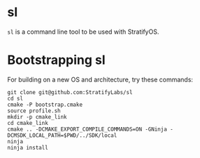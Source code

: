 # sl


`sl` is a command line tool to be used with StratifyOS.

# Bootstrapping sl

For building on a new OS and architecture, try these commands:

```
git clone git@github.com:StratifyLabs/sl
cd sl
cmake -P bootstrap.cmake
source profile.sh
mkdir -p cmake_link
cd cmake_link
cmake .. -DCMAKE_EXPORT_COMPILE_COMMANDS=ON -GNinja -DCMSDK_LOCAL_PATH=$PWD/../SDK/local
ninja
ninja install
```
